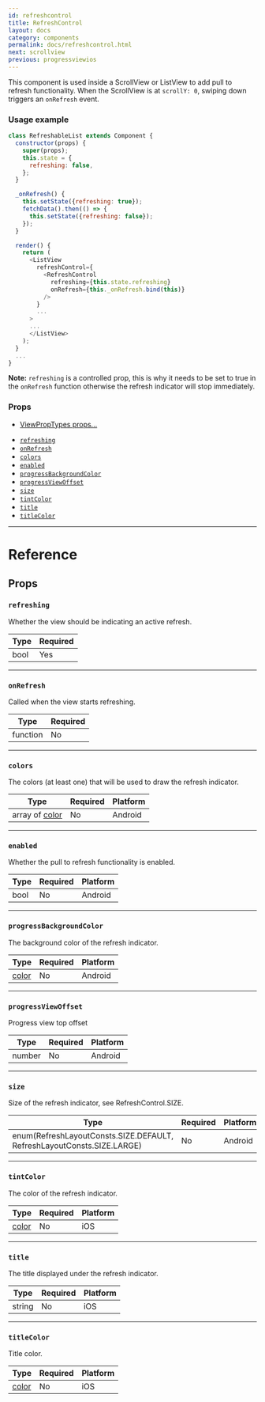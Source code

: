 ```yaml
---
id: refreshcontrol
title: RefreshControl
layout: docs
category: components
permalink: docs/refreshcontrol.html
next: scrollview
previous: progressviewios
---
```

This component is used inside a ScrollView or ListView to add pull to refresh
functionality. When the ScrollView is at `scrollY: 0`, swiping down
triggers an `onRefresh` event.

### Usage example

``` js
class RefreshableList extends Component {
  constructor(props) {
    super(props);
    this.state = {
      refreshing: false,
    };
  }

  _onRefresh() {
    this.setState({refreshing: true});
    fetchData().then(() => {
      this.setState({refreshing: false});
    });
  }

  render() {
    return (
      <ListView
        refreshControl={
          <RefreshControl
            refreshing={this.state.refreshing}
            onRefresh={this._onRefresh.bind(this)}
          />
        }
        ...
      >
      ...
      </ListView>
    );
  }
  ...
}
```

__Note:__ `refreshing` is a controlled prop, this is why it needs to be set to true
in the `onRefresh` function otherwise the refresh indicator will stop immediately.

### Props

* [ViewPropTypes props...](docs/viewproptypes.html#props)
- [`refreshing`](docs/refreshcontrol.html#refreshing)
- [`onRefresh`](docs/refreshcontrol.html#onrefresh)
- [`colors`](docs/refreshcontrol.html#colors)
- [`enabled`](docs/refreshcontrol.html#enabled)
- [`progressBackgroundColor`](docs/refreshcontrol.html#progressbackgroundcolor)
- [`progressViewOffset`](docs/refreshcontrol.html#progressviewoffset)
- [`size`](docs/refreshcontrol.html#size)
- [`tintColor`](docs/refreshcontrol.html#tintcolor)
- [`title`](docs/refreshcontrol.html#title)
- [`titleColor`](docs/refreshcontrol.html#titlecolor)






---

# Reference

## Props

### `refreshing`

Whether the view should be indicating an active refresh.

| Type | Required |
| - | - |
| bool | Yes |




---

### `onRefresh`

Called when the view starts refreshing.

| Type | Required |
| - | - |
| function | No |




---

### `colors`

The colors (at least one) that will be used to draw the refresh indicator.


| Type | Required | Platform |
| - | - | - |
| array of [color](docs/colors.html) | No | Android  |




---

### `enabled`

Whether the pull to refresh functionality is enabled.


| Type | Required | Platform |
| - | - | - |
| bool | No | Android  |




---

### `progressBackgroundColor`

The background color of the refresh indicator.


| Type | Required | Platform |
| - | - | - |
| [color](docs/colors.html) | No | Android  |




---

### `progressViewOffset`

Progress view top offset


| Type | Required | Platform |
| - | - | - |
| number | No | Android  |




---

### `size`

Size of the refresh indicator, see RefreshControl.SIZE.


| Type | Required | Platform |
| - | - | - |
| enum(RefreshLayoutConsts.SIZE.DEFAULT, RefreshLayoutConsts.SIZE.LARGE) | No | Android  |




---

### `tintColor`

The color of the refresh indicator.


| Type | Required | Platform |
| - | - | - |
| [color](docs/colors.html) | No | iOS  |




---

### `title`

The title displayed under the refresh indicator.


| Type | Required | Platform |
| - | - | - |
| string | No | iOS  |




---

### `titleColor`

Title color.


| Type | Required | Platform |
| - | - | - |
| [color](docs/colors.html) | No | iOS  |






